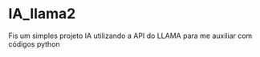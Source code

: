 # IA_llama2
Fis um simples projeto IA utilizando a API do LLAMA para me auxiliar com códigos python

